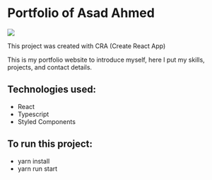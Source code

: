 # Portfolio of Asad Ahmed

<img src ="C:\Users\Duashah.2000\Portfolio\src\assets\asadportfolio.png" />
 
This project was created with CRA (Create React App)

This is my portfolio website to introduce myself, here I put my skills, projects, and contact details.

## Technologies used:
- React
- Typescript
- Styled Components
 
## To run this project:
- yarn install
- yarn run start
